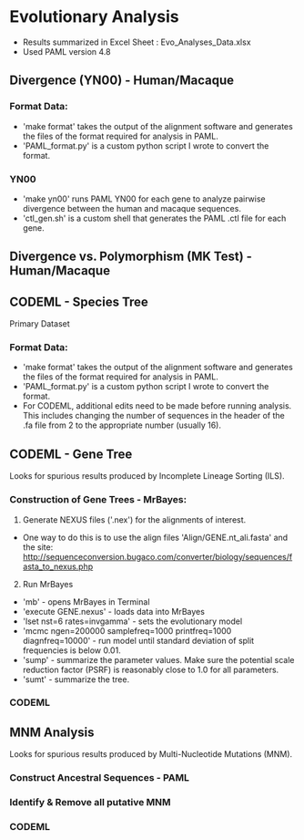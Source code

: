 # Evolutionary Analysis

- Results summarized in Excel Sheet : Evo_Analyses_Data.xlsx
- Used PAML version 4.8

## Divergence (YN00) - Human/Macaque

### Format Data:
- 'make format' takes the output of the alignment software and generates the files of the format required for analysis in PAML.  
- 'PAML_format.py' is a custom python script I wrote to convert the format.

### YN00
- 'make yn00'  runs PAML YN00 for each gene to analyze pairwise divergence between the human and macaque sequences.
- 'ctl_gen.sh' is a custom shell that generates the PAML .ctl file for each gene.

## Divergence vs. Polymorphism (MK Test) - Human/Macaque


## CODEML - Species Tree
Primary Dataset
### Format Data:
- 'make format' takes the output of the alignment software and generates the files of the format required for analysis in PAML.  
- 'PAML_format.py' is a custom python script I wrote to convert the format.
- For CODEML, additional edits need to be made before running analysis.  This includes changing the number of sequences in the header of the .fa file from 2 to the appropriate number (usually 16).


## CODEML - Gene Tree
Looks for spurious results produced by Incomplete Lineage Sorting (ILS).
### Construction of Gene Trees - MrBayes:
1.  Generate NEXUS files ('.nex') for the alignments of interest.
- One way to do this is to use the align files 'Align/GENE.nt_ali.fasta' and the site: http://sequenceconversion.bugaco.com/converter/biology/sequences/fasta_to_nexus.php
2. Run MrBayes
- 'mb' - opens MrBayes in Terminal
- 'execute GENE.nexus' - loads data into MrBayes
- 'lset nst=6 rates=invgamma' - sets the evolutionary model
- 'mcmc ngen=200000 samplefreq=1000 printfreq=1000 diagnfreq=10000' - run model until standard deviation of split frequencies is below 0.01.
- 'sump' - summarize the parameter values. Make sure the potential scale reduction factor (PSRF) is reasonably close to 1.0 for all parameters.
- 'sumt' - summarize the tree.

### CODEML


## MNM Analysis
Looks for spurious results produced by Multi-Nucleotide Mutations (MNM).
### Construct Ancestral Sequences - PAML

### Identify & Remove all putative MNM

### CODEML



